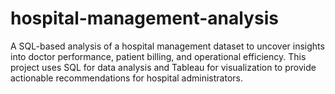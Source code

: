 # hospital-management-analysis
A SQL-based analysis of a hospital management dataset to uncover insights into doctor performance, patient billing, and operational efficiency. This project uses SQL for data analysis and Tableau for visualization to provide actionable recommendations for hospital administrators.
